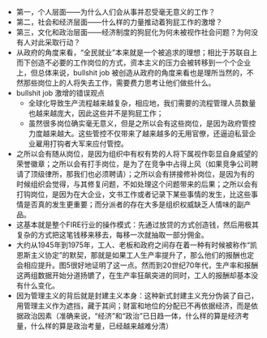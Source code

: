 - 第一，个人层面——为什么人们会从事并忍受毫无意义的工作？  
- 第二，社会和经济层面——什么样的力量推动着狗屁工作的激增？  
- 第三，文化和政治层面——经济制度的狗屁化为何未被视作社会问题？为何没有人对此采取行动？  
- 从政府的角度来看，“全民就业”本来就是一个被追求的理想；相比于苏联自上而下创造不必要的工作岗位的方式，资本主义的压力会被转移到一个个企业上，但总体来说，bullshit job 被创造从政府的角度来看也是理所当然的，不然那些岗位上的人将失去工作，需要费力思考让他们做些什么。  
- bullshit job 激增的错误观点  
	- 全球化导致生产流程越来越复杂，相应地，我们需要的流程管理人员数量也越来越庞大，因此这些并不是狗屁工作；  
	- 虽然很多岗位确实毫无意义，但是之所以会有这些岗位，是因为政府管控力度越来越大。这些管控不仅带来了越来越多的无用官僚，还逼迫私营企业雇用打钩者大军来应付管控。  
- 之所以会有随从岗位，是因为组织中有权有势的人将下属视作彰显自身威望的荣誉徽章；之所以会有打手岗位，是为了在竞争中占得上风（如果竞争公司聘请了顶级律所，那我们也必须聘请）；之所以会有拼接修补岗位，是因为有的时候组织会觉得，与其修复问题，不如处理这个问题带来的后果；之所以会有打钩岗位，是因为在大企业，文书工作或者记录下某些事情的发生，比这些事情是否真的发生更重要；而分派者的存在大多是组织权威缺乏人情味的副产品。  
- 这基本就是整个FIRE行业的操作模式：先通过放贷的方式创造钱，然后用极其复杂的方式把这笔钱移来移去，每移一次就抽取一部分佣金。  
- 大约从1945年到1975年，工人、老板和政府之间存在着一种有时候被称作“凯恩斯主义协定”的默契，那就是如果工人生产率提升了，那么他们的报酬也定会相应提升。图5很好地证明了这一点。然而到20世纪70年代，生产率和报酬这两组数据开始分道扬镳了，在生产率狂飙突进的同时，工人的报酬却基本没有什么变化。  
- 因为管理主义的背后就是封建主义本身：这种新式封建主义充分伪装了自己，用管理主义作为遮挡，藏于其间；财富和地位的分配已不再依据经济，而是依据政治因素（准确来说，“经济”和“政治”已日趋一体，什么样的算是经济考量，什么样的算是政治考量，已经越来越难分清）  